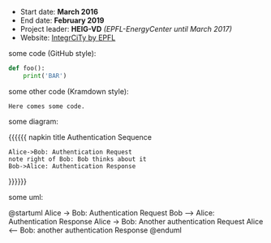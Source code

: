 * Start date: **March 2016**
* End date: **February 2019**
* Project leader: **HEIG-VD** _(EPFL-EnergyCenter until March 2017)_
* Website: [IntegrCiTy by EPFL](http://energycenter.epfl.ch/integrcity "IntegrCiTy's Homepage")

some code (GitHub style):
```python
def foo():
    print('BAR')
```

some other code (Kramdown style):
~~~~~~~~
Here comes some code.
~~~~~~~~

some diagram:

{{{{{{ napkin
    title Authentication Sequence

    Alice->Bob: Authentication Request
    note right of Bob: Bob thinks about it
    Bob->Alice: Authentication Response
}}}}}}

some uml:

@startuml
Alice -> Bob: Authentication Request
Bob --> Alice: Authentication Response
Alice -> Bob: Another authentication Request
Alice <-- Bob: another authentication Response
@enduml